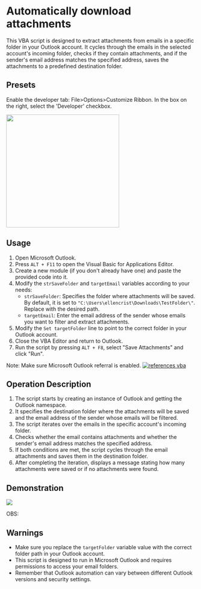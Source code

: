 # Automatically download attachments

This VBA script is designed to extract attachments from emails in a specific folder in your Outlook account. It cycles through the emails in the selected account's incoming folder, checks if they contain attachments, and if the sender's email address matches the specified address, saves the attachments to a predefined destination folder.

## Presets
Enable the developer tab: File>Options>Customize Ribbon. In the box on the right, select the 'Developer' checkbox.

<a href="https://uploaddeimagens.com.br/images/004/570/473/full/Captura_de_tela_2023-08-08_180151.png?1691528548"><img src="https://uploaddeimagens.com.br/images/004/570/473/full/Captura_de_tela_2023-08-08_180151.png?1691528548" height="300px"></a>

## Usage
1. Open Microsoft Outlook.
2. Press `ALT + F11` to open the Visual Basic for Applications Editor.
3. Create a new module (if you don't already have one) and paste the provided code into it.
4. Modify the `strSaveFolder` and `targetEmail` variables according to your needs:
    - `strSaveFolder`: Specifies the folder where attachments will be saved. By default, it is set to `"C:\Users\ellencrist\Downloads\TestFolder\"`. Replace with the desired path.
    - `targetEmail`: Enter the email address of the sender whose emails you want to filter and extract attachments.
5. Modify the `Set targetFolder` line to point to the correct folder in your Outlook account.
6. Close the VBA Editor and return to Outlook.
7. Run the script by pressing `ALT + F8`, select "Save Attachments" and click "Run".

Note: Make sure Microsoft Outlook referral is enabled.
<a href="https://uploaddeimagens.com.br/images/004/570/415/full/Captura_de_tela_2023-08-08_173356.png?1691527142"><img src="https://uploaddeimagens.com.br/images/004/570/415/full/Captura_de_tela_2023-08-08_173356.png?1691527142" alt="references vba" border="0"> </a>


## Operation Description

1. The script starts by creating an instance of Outlook and getting the Outlook namespace.
2. It specifies the destination folder where the attachments will be saved and the email address of the sender whose emails will be filtered.
3. The script iterates over the emails in the specific account's incoming folder.
4. Checks whether the email contains attachments and whether the sender's email address matches the specified address.
5. If both conditions are met, the script cycles through the email attachments and saves them in the destination folder.
6. After completing the iteration, displays a message stating how many attachments were saved or if no attachments were found.

## Demonstration
<img src="https://s11.gifyu.com/images/ScZqu.gif">

OBS:

## Warnings

- Make sure you replace the `targetFolder` variable value with the correct folder path in your Outlook account.
- This script is designed to run in Microsoft Outlook and requires permissions to access your email folders.
- Remember that Outlook automation can vary between different Outlook versions and security settings.
